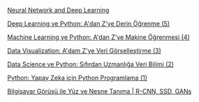 
<p><a href="https://www.coursera.org/lecture/neural-networks-deep-learning/">Neural Network and Deep Learning</href></a></p>
<p><a href="https://www.udemy.com/course/deep-learning-ve-python-adan-zye-derin-ogrenme-5/">Deep Learning ve Python: A'dan Z'ye Derin Öğrenme (5)</href></a></p>
<p><a href="https://www.udemy.com/course/machine-learning-ve-python-adan-zye-makine-ogrenmesi-4/">Machine Learning ve Python: A'dan Z'ye Makine Öğrenmesi (4)</href></a></p>
<p><a href="https://www.udemy.com/course/data-visualization-adan-zye-veri-gorsellestirme-3/">Data Visualization: A'dam Z'ye Veri Görselleştirme (3)</href></a></p>
<p><a href="https://www.udemy.com/course/data-science-sfrdan-uzmanlga-veri-bilimi-2/">Data Science ve Python: Sıfırdan Uzmanlığa Veri Bilimi (2)</href></a></p>
<p><a href="https://www.udemy.com/course/python-sfrdan-uzmanlga-programlama-1/">Python: Yapay Zeka için Python Programlama (1)</href></a></p>
<p><a href="https://www.udemy.com/course/bilgisayar-gorusu/">Bilgisayar Görüşü ile Yüz ve Nesne Tanıma | R-CNN, SSD, GANs</href></a></p>

